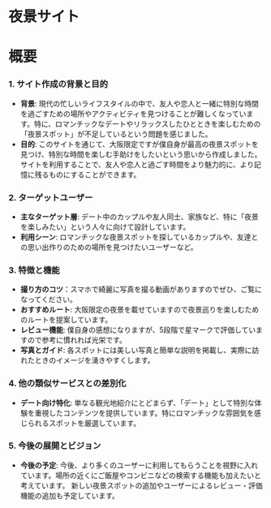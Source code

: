 # 夜景サイト

# 概要

### 1. **サイト作成の背景と目的**

- **背景**: 現代の忙しいライフスタイルの中で、友人や恋人と一緒に特別な時間を過ごすための場所やアクティビティを見つけることが難しくなっています。特に、ロマンチックなデートやリラックスしたひとときを楽しむための「夜景スポット」が不足しているという問題を感じました。
- **目的**: このサイトを通じて、大阪限定ですが僕自身が最高の夜景スポットを見つけ、特別な時間を楽しむ手助けをしたいという思いから作成しました。サイトを利用することで、友人や恋人と過ごす時間をより魅力的に、より記憶に残るものにすることができます。

### 2. **ターゲットユーザー**

- **主なターゲット層**: デート中のカップルや友人同士、家族など、特に「夜景を楽しみたい」という人々に向けて設計しています。
- **利用シーン**: ロマンチックな夜景スポットを探しているカップルや、友達との思い出作りのための場所を見つけたいユーザーなど。

### 3. **特徴と機能**

- **撮り方のコツ**：スマホで綺麗に写真を撮る動画がありますのでぜひ、ご覧になってください。
- **おすすめルート**: 大阪限定の夜景を載せていますので夜景巡りを楽しむためのルートを提案しています。
- **レビュー機能**: 僕自身の感想になりますが、5段階で星マークで評価していますので参考に慣れれば光栄です。
- **写真とガイド**: 各スポットには美しい写真と簡単な説明を掲載し、実際に訪れたときのイメージを湧きやすくします。

### 4. **他の類似サービスとの差別化**

- **デート向け特化**: 単なる観光地紹介にとどまらず、「デート」として特別な体験を重視したコンテンツを提供しています。特にロマンチックな雰囲気を感じられるスポットを厳選しています。

### 5. **今後の展開とビジョン**

- **今後の予定**: 今後、より多くのユーザーに利用してもらうことを視野に入れています。場所の近くにご飯屋やコンビニなどの検索する機能も加えたいと考えています。 新しい夜景スポットの追加やユーザーによるレビュー・評価機能の追加も予定しています。

